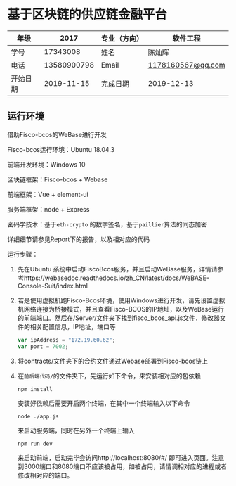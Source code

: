 # 基于区块链的供应链金融平台 

| 年级     | 2017        | 专业（方向） | 软件工程          |
| -------- | ----------- | ------------ | ----------------- |
| 学号     | 17343008    | 姓名         | 陈灿辉            |
| 电话     | 13580900798 | Email        | 1178160567@qq.com |
| 开始日期 | 2019-11-15  | 完成日期     | 2019-12-13        |

## 运行环境

借助Fisco-bcos的WeBase进行开发

Fisco-bcos运行环境：Ubuntu 18.04.3

前端开发环境：Windows 10

区块链框架：Fisco-bcos + Webase

前端框架：Vue + element-ui

服务端框架：node + Express

密码学技术：基于`eth-crypto` 的数字签名，基于`paillier`算法的同态加密

详细细节请参见Report下的报告，以及相对应的代码

运行步骤：

1. 先在Ubuntu 系统中启动FiscoBcos服务，并且启动WeBase服务，详情请参考https://webasedoc.readthedocs.io/zh_CN/latest/docs/WeBASE-Console-Suit/index.html

2. 若是使用虚拟机跑Fisco-Bcos环境，使用Windows进行开发，请先设置虚拟机网络连接为桥接模式，并且查看Fisco-BCOS的IP地址，以及WeBase运行的前端端口。然后在/Server/文件夹下找到fisco_bcos_api.js文件，修改器文件的相关配置信息，IP地址，端口等

   ```javascript
   var ipAddress = "172.19.60.62";
   var port = 7002;
   ```

3. 将contracts/文件夹下的合约文件通过Webase部署到Fisco-bcos链上

4. 在`前后端代码/`的文件夹下，先运行如下命令，来安装相对应的包依赖

   ```
   npm install
   ```

   安装好依赖后需要开启两个终端，在其中一个终端输入以下命令

   ```bash
   node ./app.js
   ```

   来启动服务端，同时在另外一个终端上输入

   ```
   npm run dev
   ```

   来启动前端，启动完毕会访问http://localhost:8080/#/ 即可进入页面。注意到3000端口和8080端口不应该被占用，如被占用，请情调相对应的进程或者修改相对应的端口。

